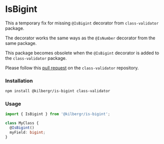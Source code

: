 # IsBigint

This a temporary fix for missing `@IsBigint` decorator from `class-validator` package.

The decorator works the same ways as the `@IsNumber` decorator from the same package.

This package becomes obsolete when the `@IsBigint` decorator is added to the `class-validator` package.

Please follow this [pull request](https://github.com/typestack/class-validator/pull/2506) on the `class-validator` repository.

### Installation

```bash
npm install @kilbergr/is-bigint class-validator
```

### Usage

```typescript
import { IsBigint } from '@kilbergr/is-bigint';

class MyClass {
  @IsBigint()
  myField: bigint;
}
```
